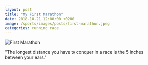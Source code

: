 ```yaml
---
layout: post
title: "My First Marathon"
date: 2018-10-21 12:00:00 +0200
image: /sports/images/posts/first-marathon.jpeg
categories: running race
---
```


![First Marathon](/sports/images/posts/first-marathon.jpeg)

"The longest distance you have to conquer in a race is the 5 inches between your ears."